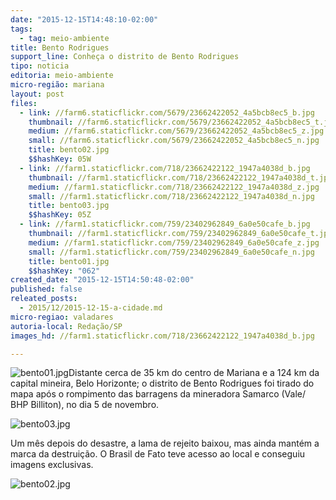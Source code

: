 ```yaml
---
date: "2015-12-15T14:48:10-02:00"
tags:
  - tag: meio-ambiente
title: Bento Rodrigues
support_line: Conheça o distrito de Bento Rodrigues
tipo: noticia
editoria: meio-ambiente
micro-região: mariana
layout: post
files:
  - link: //farm6.staticflickr.com/5679/23662422052_4a5bcb8ec5_b.jpg
    thumbnail: //farm6.staticflickr.com/5679/23662422052_4a5bcb8ec5_t.jpg
    medium: //farm6.staticflickr.com/5679/23662422052_4a5bcb8ec5_z.jpg
    small: //farm6.staticflickr.com/5679/23662422052_4a5bcb8ec5_n.jpg
    title: bento02.jpg
    $$hashKey: 05W
  - link: //farm1.staticflickr.com/718/23662422122_1947a4038d_b.jpg
    thumbnail: //farm1.staticflickr.com/718/23662422122_1947a4038d_t.jpg
    medium: //farm1.staticflickr.com/718/23662422122_1947a4038d_z.jpg
    small: //farm1.staticflickr.com/718/23662422122_1947a4038d_n.jpg
    title: bento03.jpg
    $$hashKey: 05Z
  - link: //farm1.staticflickr.com/759/23402962849_6a0e50cafe_b.jpg
    thumbnail: //farm1.staticflickr.com/759/23402962849_6a0e50cafe_t.jpg
    medium: //farm1.staticflickr.com/759/23402962849_6a0e50cafe_z.jpg
    small: //farm1.staticflickr.com/759/23402962849_6a0e50cafe_n.jpg
    title: bento01.jpg
    $$hashKey: "062"
created_date: "2015-12-15T14:50:48-02:00"
published: false
releated_posts:
  - 2015/12/2015-12-15-a-cidade.md
micro-regiao: valadares
autoria-local: Redação/SP
images_hd: //farm1.staticflickr.com/718/23662422122_1947a4038d_b.jpg

---
```

<p><img alt="bento01.jpg" src="//farm1.staticflickr.com/759/23402962849_6a0e50cafe_b.jpg" />Distante cerca de 35 km do centro de Mariana e a 124 km da capital mineira, Belo Horizonte; o distrito de Bento Rodrigues foi tirado do mapa ap&oacute;s o rompimento das barragens da mineradora Samarco (Vale/ BHP Billiton), no dia 5 de novembro.</p>

<p><img alt="bento03.jpg" src="//farm1.staticflickr.com/718/23662422122_1947a4038d_b.jpg" /></p>

<p>Um m&ecirc;s depois do desastre, a lama de rejeito baixou, mas ainda mant&eacute;m a marca da destrui&ccedil;&atilde;o. O Brasil de Fato teve acesso ao local e conseguiu imagens exclusivas.</p>

<p><img alt="bento02.jpg" src="//farm6.staticflickr.com/5679/23662422052_4a5bcb8ec5_b.jpg" /></p>
